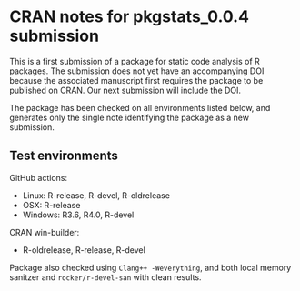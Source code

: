 # CRAN notes for pkgstats_0.0.4 submission

This is a first submission of a package for static code analysis of R packages. The submission does not yet have an accompanying DOI because the associated manuscript first requires the package to be published on CRAN. Our next submission will include the DOI.

The package has been checked on all environments listed below, and generates only the single note identifying the package as a new submission.

## Test environments

GitHub actions:
* Linux: R-release, R-devel, R-oldrelease
* OSX: R-release
* Windows: R3.6, R4.0, R-devel

CRAN win-builder:
* R-oldrelease, R-release, R-devel

Package also checked using `Clang++ -Weverything`, and both local memory sanitzer and `rocker/r-devel-san` with clean results.
